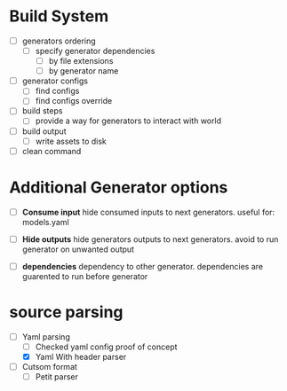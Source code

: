 # Build System
  - [ ] generators ordering
    - [ ] specify generator dependencies
      - [ ] by file extensions
      - [ ] by generator name
  - [ ] generator configs
    - [ ] find configs
    - [ ] find configs override
  - [ ] build steps
    - [ ] provide a way for generators to interact with world
  - [ ] build output
    - [ ] write assets to disk
  - [ ] clean command

# Additional Generator options
  - [ ] **Consume input** hide consumed inputs to next generators. useful for: models.yaml
  - [ ] **Hide outputs** hide generators outputs to next generators. avoid to run generator on unwanted output
  - [ ] **dependencies** dependency to other generator. dependencies are guarented to run before generator


# source parsing
- [ ] Yaml parsing
  - [ ] Checked yaml config proof of concept
  - [X] Yaml With header parser
- [ ] Cutsom format
  - [ ] Petit parser
